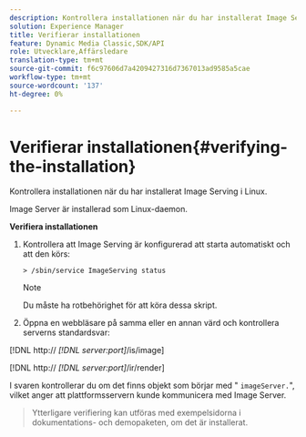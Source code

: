 ```yaml
---
description: Kontrollera installationen när du har installerat Image Serving i Linux.
solution: Experience Manager
title: Verifierar installationen
feature: Dynamic Media Classic,SDK/API
role: Utvecklare,Affärsledare
translation-type: tm+mt
source-git-commit: f6c97606d7a4209427316d7367013ad9585a5cae
workflow-type: tm+mt
source-wordcount: '137'
ht-degree: 0%

---
```



# Verifierar installationen{#verifying-the-installation}

Kontrollera installationen när du har installerat Image Serving i Linux.

Image Server är installerad som Linux-daemon.

**Verifiera installationen**

1. Kontrollera att Image Serving är konfigurerad att starta automatiskt och att den körs:

   `> /sbin/service ImageServing status`

   >[!NOTE]
   >
   >Du måste ha rotbehörighet för att köra dessa skript.

1. Öppna en webbläsare på samma eller en annan värd och kontrollera serverns standardsvar:

[!DNL http:// *[!DNL server:port]*/is/image]

[!DNL http:// *[!DNL server:port]*/ir/render]

I svaren kontrollerar du om det finns objekt som börjar med &quot; `imageServer.`&quot;, vilket anger att plattformsservern kunde kommunicera med Image Server.
>Ytterligare verifiering kan utföras med exempelsidorna i dokumentations- och demopaketen, om det är installerat.

